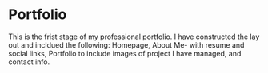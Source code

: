 # Portfolio
This is the frist stage of my professional portfolio. I have constructed the lay out and incldued the following: Homepage, About Me- with resume and social links, Portfolio to include images of project I have managed, and contact info.